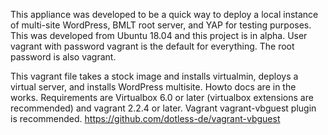 This appliance was developed to be a quick way to deploy a local instance of multi-site WordPress, BMLT root server, and YAP for testing purposes.  This was developed from Ubuntu 18.04 and this project is in alpha.  User vagrant with password vagrant is the default for everything.  The root password is also vagrant.

This vagrant file takes a stock image and installs virtualmin, deploys a virtual server, and installs WordPress multisite.  Howto docs are in the works.
Requirements are Virtualbox 6.0 or later (virtualbox extensions are recommended) and vagrant 2.2.4 or later.
Vagrant vagrant-vbguest plugin is recommended. https://github.com/dotless-de/vagrant-vbguest
